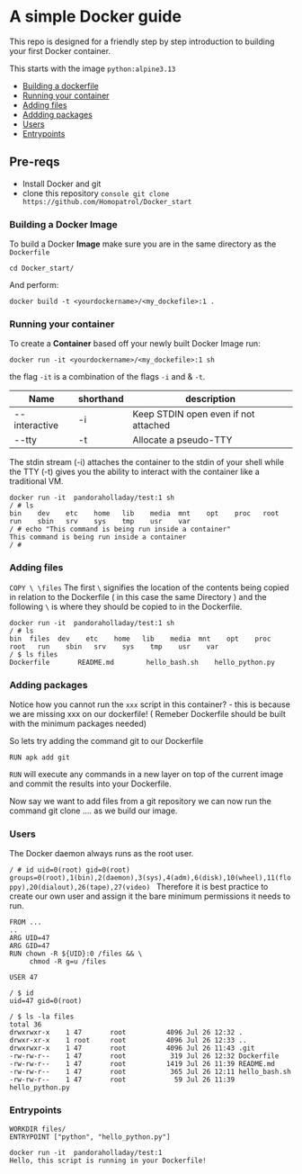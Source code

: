 # A simple Docker guide

This repo is designed for a friendly step by step introduction to building your first Docker container.

This starts with the image `python:alpine3.13`

- [Building a dockerfile](#building-a-dockerfile)
- [Running your container](#running-your-container)
- [Adding files](#adding-files)
- [Addding packages](#adding-packages)
- [Users](#users)
- [Entrypoints](#entrypoints)

## Pre-reqs

- Install Docker and git 
- clone this repository ```console git clone https://github.com/Homopatrol/Docker_start```

### Building a Docker Image

To build a Docker **Image** make sure you are in the same directory as the `Dockerfile`
```console
cd Docker_start/
```
And perform:
```console
docker build -t <yourdockername>/<my_dockefile>:1 .
```

### Running your container 

To create a **Container** based off your newly built Docker Image run:
```console
docker run -it <yourdockername>/<my_dockefile>:1 sh
```
the flag `-it` is a combination of the flags `-i` and & `-t`.

| Name | shorthand | description | 
|------|-----------|-------------|
|--interactive | -i 	|	Keep STDIN open even if not attached |
|--tty | -t |	Allocate a pseudo-TTY |

The stdin stream (-i) attaches the container to the stdin of your shell while the TTY (-t)  gives you the ability to interact with the container like a traditional VM.

```console
docker run -it  pandoraholladay/test:1 sh
/ # ls
bin    dev    etc    home   lib    media  mnt    opt    proc   root   run    sbin   srv    sys    tmp    usr    var
/ # echo "This command is being run inside a container"
This command is being run inside a container
/ # 
```
### Adding files

`COPY \ \files` 
The first `\` signifies the location of the contents being copied in relation to the Dockerfile ( in this case the same Directory ) and the following `\` is where they should be copied to in the Dockerfile.

```console
docker run -it  pandoraholladay/test:1 sh
/ # ls
bin  files  dev    etc    home   lib    media  mnt    opt    proc   root   run    sbin   srv    sys    tmp    usr    var
/ $ ls files
Dockerfile       README.md        hello_bash.sh    hello_python.py
```

### Adding packages

Notice how you cannot run the `xxx` script in this container? - this is because we are missing xxx on our dockerfile! ( Remeber Dockerfile should be built with the minimum packages needed) 

So lets try adding the command git to our Dockerfile 

`RUN apk add git` 

`RUN` will execute any commands in a new layer on top of the current image and commit the results into your Dockerfile. 

Now say we want to add files from a git repository we can now run the command git clone .... as we build our image.

### Users

The Docker daemon always runs as the root user.

`/ # id
uid=0(root) gid=0(root) groups=0(root),1(bin),2(daemon),3(sys),4(adm),6(disk),10(wheel),11(floppy),20(dialout),26(tape),27(video)
`
Therefore it is best practice to create our own user and assign it the bare minimum permissions it needs to run.
```
FROM ...
..
ARG UID=47
ARG GID=47
RUN chown -R ${UID}:0 /files && \
     chmod -R g=u /files

USER 47
```
```
/ $ id
uid=47 gid=0(root)

/ $ ls -la files
total 36
drwxrwxr-x    1 47       root          4096 Jul 26 12:32 .
drwxr-xr-x    1 root     root          4096 Jul 26 12:33 ..
drwxrwxr-x    1 47       root          4096 Jul 26 11:43 .git
-rw-rw-r--    1 47       root           319 Jul 26 12:32 Dockerfile
-rw-rw-r--    1 47       root          1419 Jul 26 11:39 README.md
-rw-rw-r--    1 47       root           365 Jul 26 12:11 hello_bash.sh
-rw-rw-r--    1 47       root            59 Jul 26 11:39 hello_python.py
```

### Entrypoints

```
WORKDIR files/
ENTRYPOINT ["python", "hello_python.py"]
```

```console
docker run -it  pandoraholladay/test:1  
Hello, this script is running in your Dockerfile!
```
